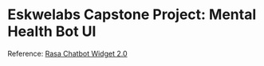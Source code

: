 # Eskwelabs Capstone Project: Mental Health Bot UI

Reference: [Rasa Chatbot Widget 2.0](https://github.com/JiteshGaikwad/Chatbot-Widget/tree/Widget2.0)